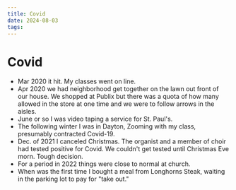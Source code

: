 ```yaml
---
title: Covid
date: 2024-08-03
tags: 
---
```

# Covid

- Mar 2020 it hit. My classes went on line.
- Apr 2020 we had neighborhood get together on the lawn out front of our house. We shopped at Publix but there was a quota of how many allowed in the store at one time and we were to follow arrows in the aisles. 
- June or so I was video taping a service for St. Paul's. 
- The following winter I was in Dayton, Zooming with my class, presumably contracted Covid-19. 
- Dec. of 2021 I canceled Christmas. The organist and a member of choir had tested positive for Covid. We couldn't get tested until Christmas Eve morn. Tough decision. 
- For a period in 2022 things were close to normal at church. 
- When was the first time I bought a meal from Longhorns Steak, waiting in the parking lot to pay for "take out."
